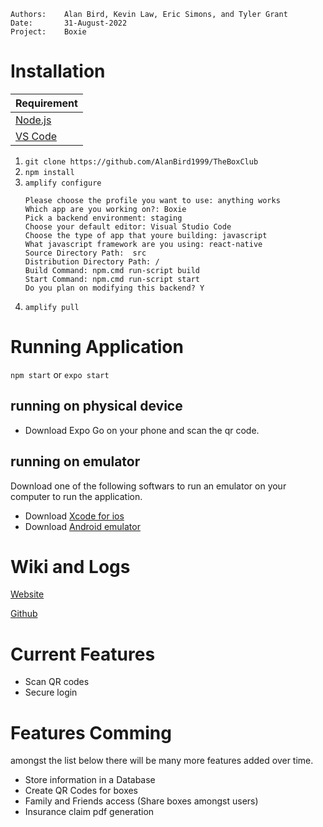 ```
Authors:    Alan Bird, Kevin Law, Eric Simons, and Tyler Grant
Date:       31-August-2022
Project:    Boxie
```
# Installation

| Requirement |
| ----------- |
| [Node.js](https://nodejs.org/) |
| [VS Code](https://code.visualstudio.com/download)

1. ` git clone https://github.com/AlanBird1999/TheBoxClub `
2. ` npm install `
3. ` amplify configure `
    ```
    Please choose the profile you want to use: anything works
    Which app are you working on?: Boxie
    Pick a backend environment: staging
    Choose your default editor: Visual Studio Code
    Choose the type of app that youre building: javascript
    What javascript framework are you using: react-native
    Source Directory Path:  src
    Distribution Directory Path: /
    Build Command: npm.cmd run-script build
    Start Command: npm.cmd run-script start
    Do you plan on modifying this backend? Y
    ```
4. `amplify pull `

# Running Application

` npm start `
or
`expo start`

## running on physical device

* Download Expo Go on your phone and scan the qr code.

## running on emulator

Download one of the following softwars to run an emulator on your computer to run the application.

* Download [Xcode for ios](https://developer.apple.com/xcode/resources/)
* Download [Android emulator](https://www.googleadservices.com/pagead/aclk?sa=L&ai=DChcSEwjP5qeLkfL5AhWKIa0GHTGuCHgYABAAGgJwdg&ohost=www.google.com&cid=CAASJeRoPY5mURzsDyceQobikgNe0oz2mq993XlOmzR3hKoPxaWtlUM&sig=AOD64_342kHEBWanxPi4URDpyYsOJYgqkg&q&adurl&ved=2ahUKEwjMz6GLkfL5AhX1IX0KHb_sDeIQ0Qx6BAgDEAE)

# Wiki and Logs

[Website](http://serverless-boxie-website.s3-website-us-west-1.amazonaws.com/)

[Github](https://github.com/AlanBird1999/BoxClub-Team-Website)

# Current Features

* Scan QR codes
* Secure login

# Features Comming

amongst the list below there will be many more features added over time.

* Store information in a Database
* Create QR Codes for boxes
* Family and Friends access (Share boxes amongst users)
* Insurance claim pdf generation
